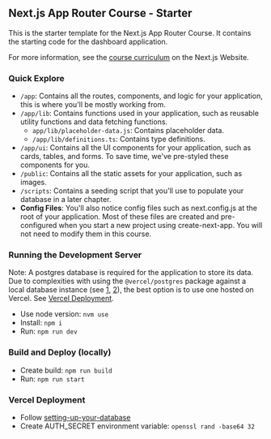 ## Next.js App Router Course - Starter

This is the starter template for the Next.js App Router Course. It contains the starting code for the dashboard application.

For more information, see the [course curriculum](https://nextjs.org/learn) on the Next.js Website.


### Quick Explore
- `/app`: Contains all the routes, components, and logic for your application, this is where you'll be mostly working from.
- `/app/lib`: Contains functions used in your application, such as reusable utility functions and data fetching functions.
    - `app/lib/placeholder-data.js`: Contains placeholder data.
    - `/app/lib/definitions.ts`: Contains type definitions.
- `/app/ui`: Contains all the UI components for your application, such as cards, tables, and forms. To save time, we've pre-styled these components for you.
- `/public`: Contains all the static assets for your application, such as images.
- `/scripts`: Contains a seeding script that you'll use to populate your database in a later chapter.
- **Config Files**: You'll also notice config files such as next.config.js at the root of your application. Most of these files are created and pre-configured when you start a new project using create-next-app. You will not need to modify them in this course.

### Running the Development Server
Note: A postgres database is required for the application to store its data.  Due to complexities with using the `@vercel/postgres` package against a local database instance (see [1](https://github.com/vercel/storage/issues/123), [2](https://gal.hagever.com/posts/running-vercel-postgres-locally)), the best option is to use one hosted on Vercel.  See [Vercel Deployment](#Vercel-Deployment).
- Use node version: `nvm use`
- Install: `npm i`
- Run: `npm run dev`

### Build and Deploy (locally)
- Create build: `npm run build`
- Run: `npm run start`

### Vercel Deployment
- Follow [setting-up-your-database](https://nextjs.org/learn/dashboard-app/setting-up-your-database)
- Create AUTH_SECRET environment variable: `openssl rand -base64 32`
